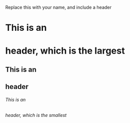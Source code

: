 Replace this with your name, and include a header


# This is an <h1> header, which is the largest
## This is an <h2> header
###### This is an <h6> header, which is the smallest
